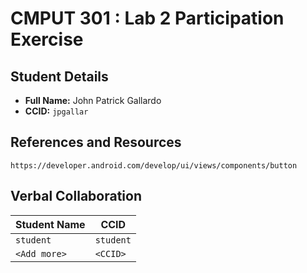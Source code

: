 # CMPUT 301 : Lab 2 Participation Exercise

## Student Details

- **Full Name:** John Patrick Gallardo
- **CCID:** `jpgallar`

## References and Resources

`https://developer.android.com/develop/ui/views/components/button`

## Verbal Collaboration

| Student Name | CCID      |
| ------------ | --------- |
| `student`    | `student` |
| `<Add more>` | `<CCID>`  |
